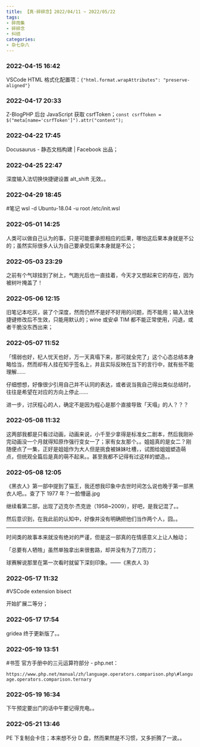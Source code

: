 ```yaml
---
title: 【真·碎碎念】2022/04/11 ~ 2022/05/22
tags:
- 碎雨集
- 碎碎念
- 纠结
categories:
- 杂七杂八
---
```

### 2022-04-15 16:42
VSCode HTML 格式化配置项：`{"html.format.wrapAttributes": "preserve-aligned"}`

<!--more-->

### 2022-04-17 20:33
Z-BlogPHP 后台 JavaScript 获取 csrfToken；`const csrfToken = $("meta[name='csrfToken']").attr("content");`

### 2022-04-22 17:45
Docusaurus - 静态文档构建 | Facebook 出品；

### 2022-04-25 22:47
深度输入法切换快捷键设置 alt_shift 无效。。

### 2022-04-29 18:45
\#笔记 wsl -d Ubuntu-18.04 -u root /etc/init.wsl

### 2022-05-01 14:25
人类可以做自己认为的事，只是可能要承担相应的后果，哪怕这后果本身就是不公的；虽然实际很多人认为自己要承受后果本身就是不公；

### 2022-05-03 23:29
之前有个气球挂到了树上，气跑光后也一直挂着，今天才又想起来它的存在，因为被树叶掩盖了！

### 2022-05-06 12:15
旧笔记本吃灰，装了个深度，然而仍然不是好不好用的问题，而不能用；输入法快捷键修改后不生效，只能用默认的；wine 或安卓 TIM 都不能正常使用，闪退，或者干脆没东西出来；

### 2022-05-07 11:52
「懦弱也好，杞人忧天也好，万一天真塌下来，那可就全完了」这个心态总结本身略恰当，然而却有人挂在知乎签名上，并且实际反映在当下的言行中，就有些不能理解……

仔细想想，好像很少引用自己并不认同的表达，或者说当我自己得出类似总结时，往往是希望在对应的方向上停止……

进一步，讨厌程心的人，确定不是因为程心是那个直接导致「天塌」的人？？？

### 2022-05-08 11:32
这两部我都是只看过动画，动画来说，小千至少拿得是标准女二剧本，然后我刚补完动画没一个月就得知原作强行变女一了；家有女友那个。。姐姐真的是女二？刚随便点了一集，正好是姐姐作为大人但是挑食被妹妹吐槽，，试图给姐姐塑造萌点，但统观全篇后是真的萌不起来。。甚至我都不记得有过这样的塑造。。

### 2022-05-08 12:05
《黑衣人》第一部中提到了猫王，我还想我印象中去世时间怎么说也晚于第一部黑衣人吧。。查了下 1977 年？一脸懵逼.jpg

继续看第二部，出现了迈克尔·杰克逊（1958~2009），好吧，是我记混了。。

然后意识到，在我此前的认知中，好像并没有明确把他们当作两个人，囧。。

----

时间类的故事本来就没有绝对的严谨，但是这一部真的在情感意义上让人触动；

「总要有人牺牲」虽然单独拿出来很套路，却并没有为了刀而刀；

球赛解说那里在第一次看时就留下深刻印象。——《黑衣人 3》

### 2022-05-17 11:32
\#VSCode extension bisect

开始扩展二等分；

### 2022-05-17 17:54
gridea 终于更新版了。。

### 2022-05-19 13:51
\#书签 官方手册中的三元运算符部分 - php.net：

`https://www.php.net/manual/zh/language.operators.comparison.php\#language.operators.comparison.ternary`

### 2022-05-19 16:34
下午预定要出门的话中午要记得充电。。

### 2022-05-21 13:46
PE 下复制会卡住；本来想不分 D 盘，然而果然是不习惯，又多折腾了一波。。

